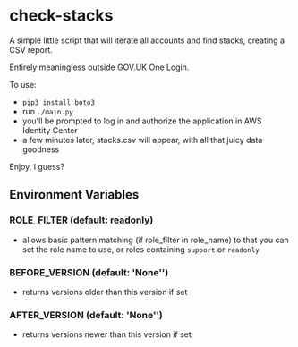 # check-stacks

A simple little script that will iterate all accounts and find stacks, creating a CSV report.

Entirely meaningless outside GOV.UK One Login.

To use:

- `pip3 install boto3`
- run `./main.py`
- you'll be prompted to log in and authorize the application in AWS Identity Center
- a few minutes later, stacks.csv will appear, with all that juicy data goodness

Enjoy, I guess?

## Environment Variables

### ROLE_FILTER (default: readonly)
- allows basic pattern matching (if role_filter in role_name) to that you can set 
  the role name to use, or roles containing `support` or `readonly`

### BEFORE_VERSION (default: 'None'')
- returns versions older than this version if set

### AFTER_VERSION (default: 'None'')
- returns versions newer than this version if set